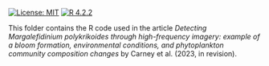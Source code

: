 <!-- README.md is generated from README.Rmd. -->

<!-- badges: start -->

[![License:
MIT](https://img.shields.io/badge/license-MIT-green.svg)](https://opensource.org/licenses/MIT)
[![R
4.2.2](https://img.shields.io/badge/R-4.1.1-red.svg)](https://www.r-project.org/)

<!-- badges: end -->

This folder contains the R code used in the article *Detecting Margalefidinium polykrikoides through high-frequency imagery: example of a bloom formation, environmental conditions, and phytoplankton community composition changes* by Carney et al. (2023, in revision).


